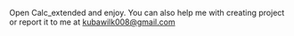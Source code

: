 Open Calc_extended and enjoy.
You can also help me with creating project or report it to me at kubawilk008@gmail.com
